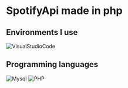 # SpotifyApi made in php

## Environments I use
![VisualStudioCode](https://img.shields.io/badge/Visual%20Studio%20Code-%23007ACC?style=for-thebadge&logo=visualstudiocode&link=https%3A%2F%2Fcode.visualstudio.com%2F)

## Programming languages
![Mysql](https://img.shields.io/badge/Mysql-%234479A1?style=for-the-badge&logo=mysql&logoColor=%23ffffff&link=https%3A%2F%2Fwww.mysql.com%2F)
![PHP](https://img.shields.io/badge/PHP-red?style=for-the-badge&logo=php&logoColor=%23FFFFFF&labelColor=%23777BB4&color=%23777BB4&link=https%3A%2F%2Fwww.php.net%2Fdocs.php)
